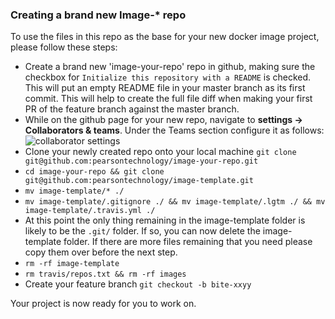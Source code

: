 ### Creating a brand new Image-* repo

To use the files in this repo as the base for your new docker image project, please follow these steps:

- Create a brand new 'image-your-repo' repo in github, making sure the checkbox for `Initialize this repository with a README` is checked. This will put an empty README file in your master branch as its first commit. This will help to create the full file diff when making your first PR of the feature branch against the master branch.
- While on the github page for your new repo, navigate to <strong>settings -> Collaborators &amp; teams</strong>. Under the Teams section configure it as follows: <br /> ![collaborator settings](https://github.com/pearsontechnology/image-template/blob/master/images/collaborator_settings.png)
- Clone your newly created repo onto your local machine `git clone git@github.com:pearsontechnology/image-your-repo.git`
- `cd image-your-repo && git clone git@github.com:pearsontechnology/image-template.git`
- `mv image-template/* ./ `
- `mv image-template/.gitignore ./ && mv image-template/.lgtm ./ && mv image-template/.travis.yml ./ `
- At this point the only thing remaining in the image-template folder is likely to be the `.git/` folder. If so, you can now delete the image-template folder. If there are more files remaining that you need please copy them over before the next step.
- `rm -rf image-template`
- `rm travis/repos.txt && rm -rf images`
- Create your feature branch `git checkout -b bite-xxyy`

Your project is now ready for you to work on.

